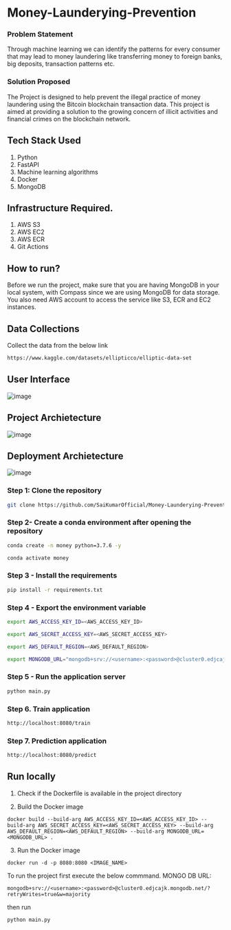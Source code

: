 # Money-Launderying-Prevention

### Problem Statement
Through machine learning we can identify the patterns for every consumer that may lead to money laundering like transferring money to foreign banks, big deposits, transaction
patterns etc.

### Solution Proposed 
The Project is  designed to help prevent the illegal practice of money laundering using the Bitcoin blockchain transaction data. This project is aimed at providing a solution to the growing concern of illicit activities and financial crimes on the blockchain network.

## Tech Stack Used
1. Python 
2. FastAPI 
3. Machine learning algorithms
4. Docker
5. MongoDB

## Infrastructure Required.

1. AWS S3
2. AWS EC2
3. AWS ECR
4. Git Actions

## How to run?
Before we run the project, make sure that you are having MongoDB in your local system, with Compass since we are using MongoDB for data storage. You also need AWS account to access the service like S3, ECR and EC2 instances.

## Data Collections

Collect the data from the below link
```bash 
https://www.kaggle.com/datasets/ellipticco/elliptic-data-set
```
## User Interface
![image]([https://user-images.githubusercontent.com/95096218/235320106-82ec33d1-a431-44f6-9a02-3d1dc59db508.png](https://user-images.githubusercontent.com/95096218/235320203-6fa7525c-0c44-49f3-9f6c-1989be49dc17.png))
## Project Archietecture
![image](https://user-images.githubusercontent.com/57321948/193536768-ae704adc-32d9-4c6c-b234-79c152f756c5.png)


## Deployment Archietecture
![image](https://user-images.githubusercontent.com/57321948/193536973-4530fe7d-5509-4609-bfd2-cd702fc82423.png)

### Step 1: Clone the repository
```bash
git clone https://github.com/SaiKumarOfficial/Money-Launderying-Prevention.git
```

### Step 2- Create a conda environment after opening the repository

```bash
conda create -n money python=3.7.6 -y
```

```bash
conda activate money
```

### Step 3 - Install the requirements
```bash
pip install -r requirements.txt
```
### Step 4 - Export the environment variable
```bash
export AWS_ACCESS_KEY_ID=<AWS_ACCESS_KEY_ID>

export AWS_SECRET_ACCESS_KEY=<AWS_SECRET_ACCESS_KEY>

export AWS_DEFAULT_REGION=<AWS_DEFAULT_REGION>

export MONGODB_URL="mongodb+srv://<username>:<password>@cluster0.edjcajk.mongodb.net/?retryWrites=true&w=majority"

```

### Step 5 - Run the application server
```bash
python main.py
```

### Step 6. Train application
```bash
http://localhost:8080/train

```

### Step 7. Prediction application
```bash
http://localhost:8080/predict

```
## Run locally

1. Check if the Dockerfile is available in the project directory

2. Build the Docker image
```
docker build --build-arg AWS_ACCESS_KEY_ID=<AWS_ACCESS_KEY_ID> --build-arg AWS_SECRET_ACCESS_KEY=<AWS_SECRET_ACCESS_KEY> --build-arg AWS_DEFAULT_REGION=<AWS_DEFAULT_REGION> --build-arg MONGODB_URL=<MONGODB_URL> . 

```

3. Run the Docker image
```
docker run -d -p 8080:8080 <IMAGE_NAME>
```

To run the project  first execute the below commmand.
MONGO DB URL: 
```
mongodb+srv://<username>:<password>@cluster0.edjcajk.mongodb.net/?retryWrites=true&w=majority
```

then run 
```
python main.py
```
